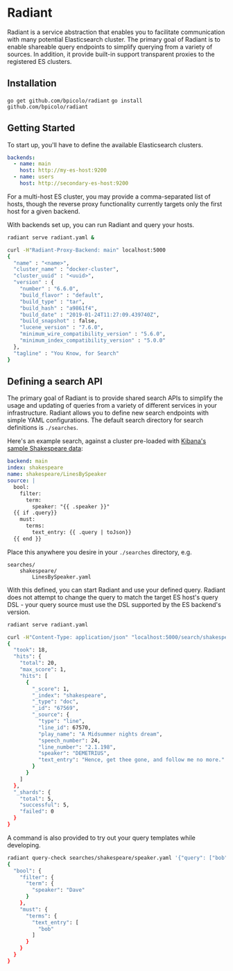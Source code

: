 # Radiant

Radiant is a service abstraction that enables you to facilitate communication with many potential
Elasticsearch cluster. The primary goal of Radiant is to enable shareable query endpoints to simplify querying from a variety of sources. In addition, it provide built-in support transparent proxies to the registered ES clusters.

## Installation

`go get github.com/bpicolo/radiant`
`go install github.com/bpicolo/radiant`

## Getting Started

To start up, you'll have to define the available Elasticsearch clusters.

```yaml
backends:
  - name: main
    host: http://my-es-host:9200
  - name: users
    host: http://secondary-es-host:9200
```

For a multi-host ES cluster, you may provide a comma-separated list of hosts, though the reverse proxy
functionality currently targets only the first host for a given backend.

With backends set up, you can run Radiant and query your hosts.

```bash
radiant serve radiant.yaml &

curl -H"Radiant-Proxy-Backend: main" localhost:5000
{
  "name" : "<name>",
  "cluster_name" : "docker-cluster",
  "cluster_uuid" : "<uuid>",
  "version" : {
    "number" : "6.6.0",
    "build_flavor" : "default",
    "build_type" : "tar",
    "build_hash" : "a9861f4",
    "build_date" : "2019-01-24T11:27:09.439740Z",
    "build_snapshot" : false,
    "lucene_version" : "7.6.0",
    "minimum_wire_compatibility_version" : "5.6.0",
    "minimum_index_compatibility_version" : "5.0.0"
  },
  "tagline" : "You Know, for Search"
}
```

## Defining a search API

The primary goal of Radiant is to provide shared search APIs to simplify the usage and updating of queries from a variety of different services in your infrastructure. Radiant allows you to define new search endpoints with simple YAML configurations. The default search directory for search definitions
is `./searches`.

Here's an example search, against a cluster pre-loaded with [Kibana's sample Shakespeare data](https://www.elastic.co/guide/en/kibana/current/tutorial-load-dataset.html):

```yaml
backend: main
index: shakespeare
name: shakespeare/LinesBySpeaker
source: |
  bool:
    filter:
      term:
        speaker: "{{ .speaker }}"
  {{ if .query}}
    must:
      terms:
        text_entry: {{ .query | toJson}}
  {{ end }}
```

Place this anywhere you desire in your `./searches` directory, e.g.

```
searches/
    shakespeare/
        LinesBySpeaker.yaml
```

With this defined, you can start Radiant and use your defined query. Radiant does not attempt to change
the query to match the target ES host's query DSL - your query source must use the DSL supported by the
ES backend's version.

```bash
radiant serve radiant.yaml

curl -H"Content-Type: application/json" "localhost:5000/search/shakespeare/LinesBySpeaker?from=0&size=1" -d '{"speaker": "DEMETRIUS", "query": ["thee", "no"]}' | jq .
{
  "took": 18,
  "hits": {
    "total": 20,
    "max_score": 1,
    "hits": [
      {
        "_score": 1,
        "_index": "shakespeare",
        "_type": "doc",
        "_id": "67569",
        "_source": {
          "type": "line",
          "line_id": 67570,
          "play_name": "A Midsummer nights dream",
          "speech_number": 24,
          "line_number": "2.1.198",
          "speaker": "DEMETRIUS",
          "text_entry": "Hence, get thee gone, and follow me no more."
        }
      }
    ]
  },
  "_shards": {
    "total": 5,
    "successful": 5,
    "failed": 0
  }
}
```

A command is also provided to try out your query templates while developing.

```bash
radiant query-check searches/shakespeare/speaker.yaml '{"query": ["bob"], "speaker": "Dave"}' | jq .
{
  "bool": {
    "filter": {
      "term": {
        "speaker": "Dave"
      }
    },
    "must": {
      "terms": {
        "text_entry": [
          "bob"
        ]
      }
    }
  }
}
```
